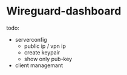 # Wireguard-dashboard

todo:
* serverconfig
  * public ip / vpn ip
  * create keypair
  * show only pub-key
* client managemant
